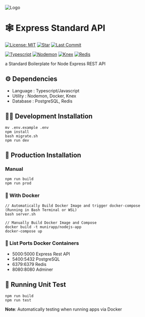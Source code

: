 ![Logo](https://raw.githubusercontent.com/munirapp/express-standard-api/master/logo.png)

# :spider_web: Express Standard API

[![License: MIT](https://img.shields.io/github/license/munirapp/express-standard-api?style=for-the-badge)](https://opensource.org/licenses/MIT)
[![Star](https://img.shields.io/github/stars/munirapp/express-standard-api?style=for-the-badge)](https://github.com/munirapp/express-standard-api/stargazers)
[![Last Commit](https://img.shields.io/github/last-commit/munirapp/express-standard-api?style=for-the-badge)](https://github.com/munirapp/express-standard-api/commits/master)
&nbsp;

[![Typescript](https://img.shields.io/github/package-json/dependency-version/munirapp/express-standard-api/typescript)](https://www.npmjs.com/package/typescript)
[![Nodemon](https://img.shields.io/github/package-json/dependency-version/munirapp/express-standard-api/nodemon?color=green)](https://www.npmjs.com/package/nodemon)
[![Knex](https://img.shields.io/github/package-json/dependency-version/munirapp/express-standard-api/knex?color=orange)](https://www.npmjs.com/package/knex)
[![Redis](https://img.shields.io/github/package-json/dependency-version/munirapp/express-standard-api/redis?color=red)](https://www.npmjs.com/package/redis)

a Standard Boilerplate for Node Express REST API

## :gear: Dependencies

- Language : Typescript/Javascript
- Utility : Nodemon, Docker, Knex
- Database : PostgreSQL, Redis

## :astronaut: Development Installation

```
mv .env.example .env
npm install
bash migrate.sh
npm run dev
```

## :rocket: Production Installation

### Manual

```
npm run build
npm run prod
```

### :whale: With Docker

```
// Automatically Build Docker Image and trigger docker-compose (Running in Bash Terminal or WSL)
bash server.sh

// Manually Build Docker Image and Compose
docker build -t munirapp/nodejs-app
docker-compose up
```

### :whale: List Ports Docker Containers

- 5000:5000 Express Rest API
- 5400:5432 PostgreSQL
- 6379:6379 Redis
- 8080:8080 Adminer

## :test_tube: Running Unit Test

```
npm run build
npm run test
```

**Note**: Automatically testing when running apps via Docker

